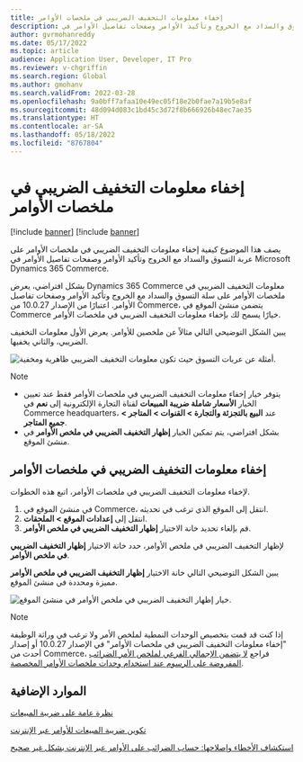 ```yaml
---
title: إخفاء معلومات التخفيف الضريبي في ملخصات الأوامر‬
description: يصف هذا الموضوع كيفية إخفاء معلومات التخفيف الضريبي في ملخصات الأوامر‬ على عربة التسوق والسداد مع الخروج وتأكيد الأوامر وصفحات تفاصيل الأوامر في Microsoft Dynamics 365 Commerce.
author: gvrmohanreddy
ms.date: 05/17/2022
ms.topic: article
audience: Application User, Developer, IT Pro
ms.reviewer: v-chgriffin
ms.search.region: Global
ms.author: gmohanv
ms.search.validFrom: 2022-03-28
ms.openlocfilehash: 9a0bff7afaa10e49ec05f18e2b0fae7a19b5e8af
ms.sourcegitcommit: 48d094d083c1bd45c3d72f8b666926b48ec7ae35
ms.translationtype: HT
ms.contentlocale: ar-SA
ms.lasthandoff: 05/18/2022
ms.locfileid: "8767804"
---
```

# <a name="hide-tax-breakup-information-in-order-summaries"></a>إخفاء معلومات التخفيف الضريبي في ملخصات الأوامر‬

[!include [banner](includes/banner.md)]
[!include [banner](includes/preview-banner.md)]

يصف هذا الموضوع كيفية إخفاء معلومات التخفيف الضريبي في ملخصات الأوامر‬ على عربة التسوق والسداد مع الخروج وتأكيد الأوامر وصفحات تفاصيل الأوامر في Microsoft Dynamics 365 Commerce.

بشكل افتراضي، يعرض Dynamics 365 Commerce معلومات التخفيف الضريبي في ملخصات الأوامر‬ على سلة التسوق والسداد مع الخروج وتأكيد الأوامر وصفحات تفاصيل الأوامر. اعتبارًا من الإصدار 10.0.27 من Commerce، يتضمن منشئ الموقع في Commerce خيارًا يسمح لك بإخفاء معلومات التخفيف الضريبي في ملخصات الأوامر‬‬.

يبين الشكل التوضيحي التالي مثالاً عن ملخصين للأوامر. يعرض الأول معلومات التخفيف الضريبي، والثاني يخفيها.

![أمثلة عن عربات التسوق حيث تكون معلومات التخفيف الضريبي ظاهرية ومخفية.](media/prices-include-sales-tax-e-Commerce.png)

> [!NOTE]
> - يتوفر خيار إخفاء معلومات التخفيف الضريبي في ملخصات الأوامر فقط عند تعيين الخيار **الأسعار شاملة ضريبة المبيعات‬** لقناة التجارة الإلكترونية إلى **نعم** في Commerce headquarters، عند **البيع بالتجزئة والتجارة \> القنوات \> المتاجر \> جميع المتاجر‬**. 
> - بشكل افتراضي، يتم تمكين الخيار **إظهار التخفيف الضريبي في ملخص الأوامر** في منشئ الموقع.

## <a name="hide-tax-breakup-information-in-order-summaries"></a>إخفاء معلومات التخفيف الضريبي في ملخصات الأوامر‬

لإخفاء معلومات التخفيف الضريبي في ملخصات الأوامر‬، اتبع هذه الخطوات.

1. في منشئ الموقع في Commerce، انتقل إلى الموقع الذي ترغب في تحديثه.
1. انتقل إلى **إعدادات الموقع \> الملحقات**.
1. قم بإلغاء تحديد خانة الاختيار **إظهار التخفيف الضريبي في ملخص الأوامر**.

لإظهار التخفيف الضريبي في ملخص الأوامر، حدد خانة الاختيار **إظهار التخفيف الضريبي في ملخص الأوامر**.  

يبين الشكل التوضيحي التالي خانة الاختيار **إظهار التخفيف الضريبي في ملخص الأوامر** مميزة ومحددة في منشئ الموقع.

![خيار إظهار التخفيف الضريبي في ملخص الأوامر في منشئ الموقع.](media/prices-include-sales-tax-e-Commerce-site-settings.png)

> [!NOTE]
> إذا كنت قد قمت بتخصيص الوحدات النمطية لملخص الأمر ولا ترغب في وراثة الوظيفة "إخفاء معلومات التخفيف الضريبي في ملخصات الأوامر" في الإصدار 10.0.27 أو إصدار أحدث من Commerce، فراجع [لا يتضمن الإجمالي الفرعي لملخص الأمر الضرائب المفروضة على الرسوم عند استخدام وحدات ملخصات الأوامر المخصصة](troubleshoot/summary-taxes-custom-modules-10.0.27.md#resolution).

## <a name="additional-resources"></a>الموارد الإضافية

[نظرة عامة على ضريبة المبيعات](/finance/general-ledger/indirect-taxes-overview)

[تكوين ضريبة المبيعات للأوامر عبر الإنترنت](sales-tax-config.md)

[استكشاف الأخطاء وإصلاحها: حساب الضرائب على الأوامر عبر الإنترنت بشكل غير صحيح](troubleshoot/tax-miscalculated-online-order.md)
